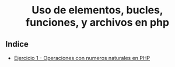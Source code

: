 <div align="center">

# Uso de elementos, bucles, funciones, y archivos en php
<div align="justify">

## Indice

- [Ejercicio 1 - Operaciones con numeros naturales en PHP](https://github.com/ATPRodriguez/AED/tree/main/Archivos-en-php/Ejercicios/Ejercicio1)

</div>

</div>